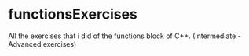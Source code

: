 # functionsExercises
All the exercises that i did of the functions block of C++. (Intermediate - Advanced exercises)
